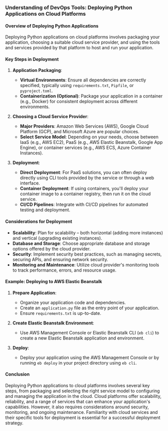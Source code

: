 ### Understanding of DevOps Tools: Deploying Python Applications on Cloud Platforms

#### Overview of Deploying Python Applications

Deploying Python applications on cloud platforms involves packaging your application, choosing a suitable cloud service provider, and using the tools and services provided by that platform to host and run your application.

#### Key Steps in Deployment

1. **Application Packaging**:
   - **Virtual Environments**: Ensure all dependencies are correctly specified, typically using `requirements.txt`, `Pipfile`, or `pyproject.toml`.
   - **Containerization (Optional)**: Package your application in a container (e.g., Docker) for consistent deployment across different environments.

2. **Choosing a Cloud Service Provider**:
   - **Major Providers**: Amazon Web Services (AWS), Google Cloud Platform (GCP), and Microsoft Azure are popular choices.
   - **Select Service Model**: Depending on your needs, choose between IaaS (e.g., AWS EC2), PaaS (e.g., AWS Elastic Beanstalk, Google App Engine), or container services (e.g., AWS ECS, Azure Container Instances).

3. **Deployment**:
   - **Direct Deployment**: For PaaS solutions, you can often deploy directly using CLI tools provided by the service or through a web interface.
   - **Container Deployment**: If using containers, you'll deploy your container image to a container registry, then run it on the cloud service.
   - **CI/CD Pipelines**: Integrate with CI/CD pipelines for automated testing and deployment.

#### Considerations for Deployment

- **Scalability**: Plan for scalability – both horizontal (adding more instances) and vertical (upgrading existing instances).
- **Database and Storage**: Choose appropriate database and storage options offered by the cloud provider.
- **Security**: Implement security best practices, such as managing secrets, securing APIs, and ensuring network security.
- **Monitoring and Maintenance**: Utilize cloud provider's monitoring tools to track performance, errors, and resource usage.

#### Example: Deploying to AWS Elastic Beanstalk

1. **Prepare Application**:
   - Organize your application code and dependencies.
   - Create an `application.py` file as the entry point of your application.
   - Ensure `requirements.txt` is up-to-date.

2. **Create Elastic Beanstalk Environment**:
   - Use AWS Management Console or Elastic Beanstalk CLI (`eb cli`) to create a new Elastic Beanstalk application and environment.

3. **Deploy**:
   - Deploy your application using the AWS Management Console or by running `eb deploy` in your project directory using `eb cli`.

#### Conclusion

Deploying Python applications to cloud platforms involves several key steps, from packaging and selecting the right service model to configuring and managing the application in the cloud. Cloud platforms offer scalability, reliability, and a range of services that can enhance your application's capabilities. However, it also requires considerations around security, monitoring, and ongoing maintenance. Familiarity with cloud services and their specific tools for deployment is essential for a successful deployment strategy.
